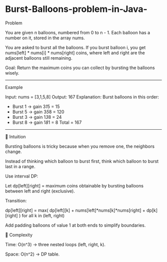 # Burst-Balloons-problem-in-Java-
Problem

You are given n balloons, numbered from 0 to n - 1. Each balloon has a number on it, stored in the array nums.

You are asked to burst all the balloons.
If you burst balloon i, you get nums[left] * nums[i] * nums[right] coins,
where left and right are the adjacent balloons still remaining.

Goal: Return the maximum coins you can collect by bursting the balloons wisely.


---

Example

Input: nums = [3,1,5,8]
Output: 167
Explanation: 
Burst balloons in this order:
- Burst 1 → gain 3*1*5 = 15
- Burst 5 → gain 3*5*8 = 120
- Burst 3 → gain 1*3*8 = 24
- Burst 8 → gain 1*8*1 = 8
Total = 167


---

🔹 Intuition

Bursting balloons is tricky because when you remove one, the neighbors change.

Instead of thinking which balloon to burst first, think which balloon to burst last in a range.

Use interval DP:

Let dp[left][right] = maximum coins obtainable by bursting balloons between left and right (exclusive).

Transition:

dp[left][right] = max(
    dp[left][k] + nums[left]*nums[k]*nums[right] + dp[k][right]
) for all k in (left, right)


Add padding balloons of value 1 at both ends to simplify boundaries.


🔹 Complexity

Time: O(n^3) → three nested loops (left, right, k).

Space: O(n^2) → DP table.
